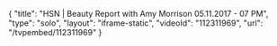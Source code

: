 {
    "title": "HSN | Beauty Report with Amy Morrison 05.11.2017 - 07 PM",
    "type": "solo",
    "layout": "iframe-static",
    "videoId": "112311969",
    "url": "\/tvpembed\/112311969"
}